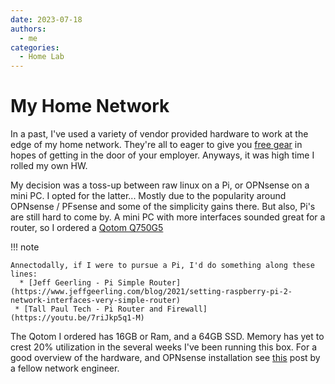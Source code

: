 ```yaml
---
date: 2023-07-18
authors:
  - me
categories:
  - Home Lab
---
```


# My Home Network
In a past, I've used a variety of vendor provided hardware to work at the edge of my home network. 
They're all to eager to give you [free gear](https://meraki.cisco.com/en-uk/freemx/) 
in hopes of getting in the door of your employer. Anyways, it was high time I rolled my own HW.  

My decision was a toss-up between raw linux on a Pi, or OPNsense on a mini PC. I opted for the latter... 
Mostly due to the popularity around OPNsense / PFsense and some of the simplicity gains there. But also, Pi's 
are still hard to come by. A mini PC with more interfaces sounded great for a router, so I ordered a [Qotom Q750G5](https://www.amazon.com/Advanced-Firewall-Qotom-Mini-PC-Q750G5/dp/B0B28XWWHK)

!!! note

    Annectodally, if I were to pursue a Pi, I'd do something along these lines:  
      * [Jeff Geerling - Pi Simple Router](https://www.jeffgeerling.com/blog/2021/setting-raspberry-pi-2-network-interfaces-very-simple-router)  
     * [Tall Paul Tech - Pi Router and Firewall](https://youtu.be/7riJkp5q1-M)

The Qotom I ordered has 16GB or Ram, and a 64GB SSD. Memory has yet to crest 20% utilization in the several weeks I've been running this box. For a good overview of the hardware, and OPNsense installation see [this](https://0x2142.com/opnsense-qotom-q750gs/) post by a fellow network engineer.

